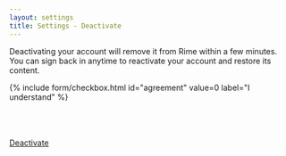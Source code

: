 ```yaml
---
layout: settings
title: Settings - Deactivate
---
```


<div class="mdl-card__supporting-text">

<p>Deactivating your account will remove it from Rime within a few minutes. You can sign back in anytime to reactivate your account and restore its content.</p>

<form>

{% include form/checkbox.html id="agreement" value=0 label="I understand" %}

<br>
<br>

<br>

<!-- Accent-colored raised button with ripple -->
<a class="mdl-button mdl-js-button mdl-button--raised mdl-js-ripple-effect mdl-button--accent" href="/auth/sign-out">
    Deactivate
</a>

</form>

</div>